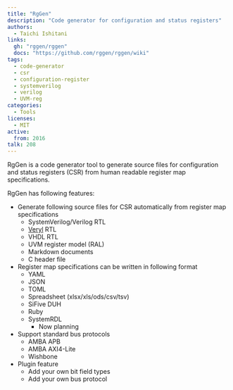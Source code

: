 ```yaml
---
title: "RgGen"
description: "Code generator for configuration and status registers"
authors:
  - Taichi Ishitani
links:
  gh: "rggen/rggen"
  docs: "https://github.com/rggen/rggen/wiki"
tags:
  - code-generator
  - csr
  - configuration-register
  - systemverilog
  - verilog
  - UVM-reg
categories:
  - Tools
licenses:
  - MIT
active:
  from: 2016
talk: 208
---
```


RgGen is a code generator tool to generate source files for configuration and status registers (CSR) from human readable register map specifications.

RgGen has following features:

* Generate following source files for CSR automatically from register map specifications
    * SystemVerilog/Verilog RTL
    * [Veryl](https://veryl-lang.org) RTL
    * VHDL RTL
    * UVM register model (RAL)
    * Markdown documents
    * C header file
* Register map specifications can be written in following format
    * YAML
    * JSON
    * TOML
    * Spreadsheet (xlsx/xls/ods/csv/tsv)
    * SiFive DUH
    * Ruby
    * SystemRDL
        * Now planning
* Support standard bus protocols
    * AMBA APB
    * AMBA AXI4-Lite
    * Wishbone
* Plugin feature
    * Add your own bit field types
    * Add your own bus protocol
